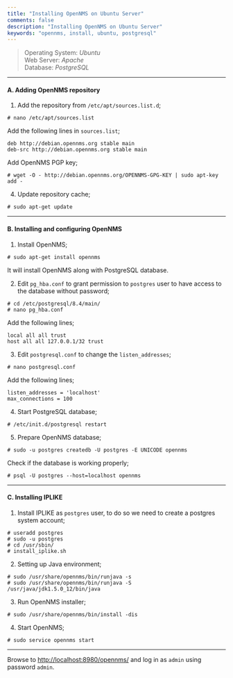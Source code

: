 ```yaml
---
title: "Installing OpenNMS on Ubuntu Server"
comments: false
description: "Installing OpenNMS on Ubuntu Server"
keywords: "opennms, install, ubuntu, postgresql"
---
```

> Operating System: _Ubuntu_  
> Web Server: _Apache_  
> Database: _PostgreSQL_  

___

#### A. Adding OpenNMS repository

1. Add the repository from `/etc/apt/sources.list.d`;
```
# nano /etc/apt/sources.list
```
Add the following lines in `sources.list`;
```
deb http://debian.opennms.org stable main
deb-src http://debian.opennms.org stable main
```
Add OpenNMS PGP key;
```
# wget -O - http://debian.opennms.org/OPENNMS-GPG-KEY | sudo apt-key add -
```

4. Update repository cache;
```
# sudo apt-get update
```

___


#### B. Installing and configuring OpenNMS

1. Install OpenNMS;
```
# sudo apt-get install opennms
```
It will install OpenNMS along with PostgreSQL database.

2. Edit `pg_hba.conf` to grant permission to `postgres` user to have access to the database without password;
```
# cd /etc/postgresql/8.4/main/
# nano pg_hba.conf
```
Add the following lines;
```
local all all trust
host all all 127.0.0.1/32 trust
```

3. Edit `postgresql.conf` to change the `listen_addresses`;
```
# nano postgresql.conf
```
Add the following lines;
```
listen_addresses = 'localhost'
max_connections = 100
```

4. Start PostgreSQL database;
```
# /etc/init.d/postgresql restart
```

5. Prepare OpenNMS database;
```
# sudo -u postgres createdb -U postgres -E UNICODE opennms
```
Check if the database is working properly;
```
# psql -U postgres --host=localhost opennms
```

___

#### C. Installing IPLIKE

1. Install IPLIKE as `postgres` user, to do so we need to create a postgres system account;
```
# useradd postgres
# sudo -u postgres
# cd /usr/sbin/
# install_iplike.sh
```

2. Setting up Java environment;
```
# sudo /usr/share/opennms/bin/runjava -s
# sudo /usr/share/opennms/bin/runjava -S /usr/java/jdk1.5.0_12/bin/java
```

3. Run OpenNMS installer;
```
# sudo /usr/share/opennms/bin/install -dis
```

4. Start OpenNMS;
```
# sudo service opennms start
```

___

Browse to [http://localhost:8980/opennms/](http://localhost:8980/opennms/) and log in as `admin` using password `admin`.
